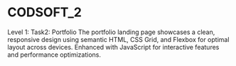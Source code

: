 # CODSOFT_2
Level 1: Task2: Portfolio
The portfolio landing page showcases a clean, responsive design using semantic HTML, CSS Grid, and Flexbox for optimal layout across devices. Enhanced with JavaScript for interactive features and performance optimizations.
